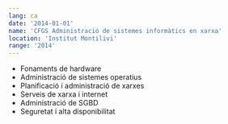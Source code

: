 ```yaml
---
lang: ca
date: '2014-01-01'
name: 'CFGS Administració de sistemes informàtics en xarxa'
location: 'Institut Montilivi'
range: '2014'
---
```


- Fonaments de hardware
- Administració de sistemes operatius
- Planificació i administració de xarxes
- Serveis de xarxa i internet
- Administració de SGBD
- Seguretat i alta disponibilitat